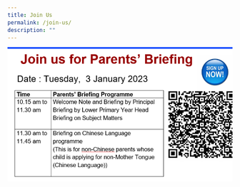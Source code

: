 ```yaml
---
title: Join Us
permalink: /join-us/
description: ""
---
```

![](/images/Join%20us%20for%20Parents%20Briefing.png)